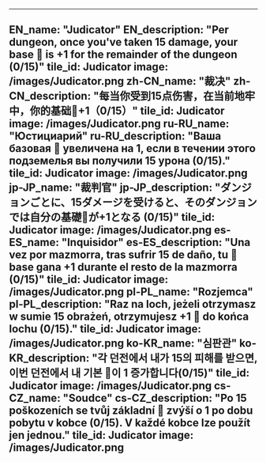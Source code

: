 ---

EN_name: "Judicator"
EN_description: "Per dungeon, once you've taken 15 damage, your base 🔸 is +1 for the remainder of the dungeon (0/15)"
tile_id: Judicator
image: /images/Judicator.png
zh-CN_name: "裁决"
zh-CN_description: "每当你受到15点伤害，在当前地牢中，你的基础🔸+1（0/15）"
tile_id: Judicator
image: /images/Judicator.png
ru-RU_name: "Юстициарий"
ru-RU_description: "Ваша базовая 🔸 увеличена на 1, если в течении этого подземелья вы получили 15 урона (0/15)."
tile_id: Judicator
image: /images/Judicator.png
jp-JP_name: "裁判官"
jp-JP_description: "ダンジョンごとに、15ダメージを受けると、そのダンジョンでは自分の基礎🔸が+1となる (0/15)"
tile_id: Judicator
image: /images/Judicator.png
es-ES_name: "Inquisidor"
es-ES_description: "Una vez por mazmorra, tras sufrir 15 de daño, tu 🔸 base gana +1 durante el resto de la mazmorra (0/15)"
tile_id: Judicator
image: /images/Judicator.png
pl-PL_name: "Rozjemca"
pl-PL_description: "Raz na loch, jeżeli otrzymasz w sumie 15 obrażeń, otrzymujesz +1 🔸 do końca lochu (0/15)."
tile_id: Judicator
image: /images/Judicator.png
ko-KR_name: "심판관"
ko-KR_description: "각 던전에서 내가 15의 피해를 받으면, 이번 던전에서 내 기본 🔸이 1 증가합니다(0/15)"
tile_id: Judicator
image: /images/Judicator.png
cs-CZ_name: "Soudce"
cs-CZ_description: "Po 15 poškozeních se tvůj základní 🔸 zvýší o 1 po dobu pobytu v kobce (0/15). V každé kobce lze použít jen jednou."
tile_id: Judicator
image: /images/Judicator.png
---